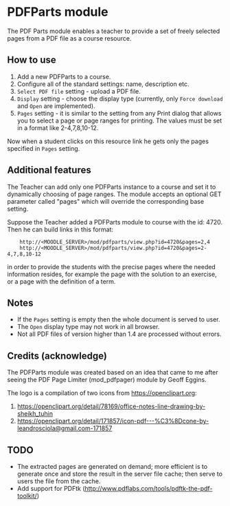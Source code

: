 PDFParts module
===============

The PDF Parts module enables a teacher to provide a set of freely selected pages from a PDF file as a course resource.

How to use
----------

1. Add a new PDFParts to a course.
2. Configure all of the standard settings: name, description etc.
3. `Select PDF file` setting - upload a PDF file.
4. `Display` setting - choose the display type (currently, only `Force download` and `Open` are implemented).
5. `Pages` setting - it is similar to the setting from any Print dialog that allows you to select a page or page ranges for printing. The values must be set in a format like 2-4,7,8,10-12.
    
Now when a student clicks on this resource link he gets only the pages specified in `Pages` setting.

Additional features
-------------------

The Teacher can add only one PDFParts instance to a course and set it to dynamically choosing of page ranges.
The module accepts an optional GET parameter called "pages" which will override the corresponding base setting.

Suppose the Teacher added a PDFParts module to course with the id: 4720. Then he can build links in this format: 

```
    http://<MOODLE_SERVER>/mod/pdfparts/view.php?id=4720&pages=2,4
    http://<MOODLE_SERVER>/mod/pdfparts/view.php?id=4720&pages=2-4,7,8,10-12
```

in order to provide the students with the precise pages where the needed information resides, for example the page with the solution to an exercise, or a page with the definition of a term.

Notes
-----

* If the `Pages` setting is empty then the whole document is served to user.
* The `Open` display type may not work in all browser.
* Not all PDF files of version higher than 1.4 are processed without errors. 
 

Credits (acknowledge)
--------------------

The PDFParts module was created based on an idea that came to me after seeing the PDF Page Limiter (mod_pdfpager) module by Geoff Eggins.

The logo is a compilation of two icons from https://openclipart.org: 
1. https://openclipart.org/detail/78169/office-notes-line-drawing-by-sheikh_tuhin
2. https://openclipart.org/detail/171857/icon-pdf---%C3%8Dcone-by-leandrosciola@gmail.com-171857

TODO
----

* The extracted pages are generated on demand; more efficient is to generate once and store the result in the server file cache; then serve to users the file from the cache.
* Add support for PDFtk (http://www.pdflabs.com/tools/pdftk-the-pdf-toolkit/)
